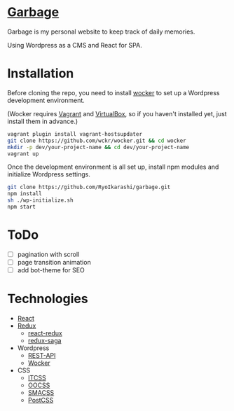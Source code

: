 # [Garbage](http://garbage.ryoikarashi.com)

Garbage is my personal website to keep track of daily memories.

Using Wordpress as a CMS and React for SPA.

# Installation

Before cloning the repo, you need to install [wocker](http://wckr.github.io/) to set up a Wordpress development environment.

(Wocker requires [Vagrant]() and [VirtualBox](), so if you haven't installed yet, just install them in advance.)

```bash
vagrant plugin install vagrant-hostsupdater
git clone https://github.com/wckr/wocker.git && cd wocker
mkdir -p dev/your-project-name && cd dev/your-project-name
vagrant up
```
Once the development environment is all set up, install npm modules and initialize Wordpress settings.

```bash
git clone https://github.com/RyoIkarashi/garbage.git
npm install
sh ./wp-initialize.sh
npm start
```

# ToDo
- [ ] pagination with scroll
- [ ] page transition animation
- [ ] add bot-theme for SEO

# Technologies
- [React](https://facebook.github.io/react/)
- [Redux](https://github.com/reactjs/redux)
	- [react-redux](https://github.com/reactjs/react-redux)
	- [redux-saga](https://github.com/yelouafi/redux-saga)
- Wordpress
	- [REST-API](http://v2.wp-api.org/)
	- [Wocker](http://wckr.github.io/)
- CSS
	- [ITCSS](https://www.xfive.co/blog/itcss-scalable-maintainable-css-architecture/)
	- [OOCSS](http://oocss.org/)
	- [SMACSS](https://smacss.com/)
	- [PostCSS](https://github.com/postcss/postcss)



